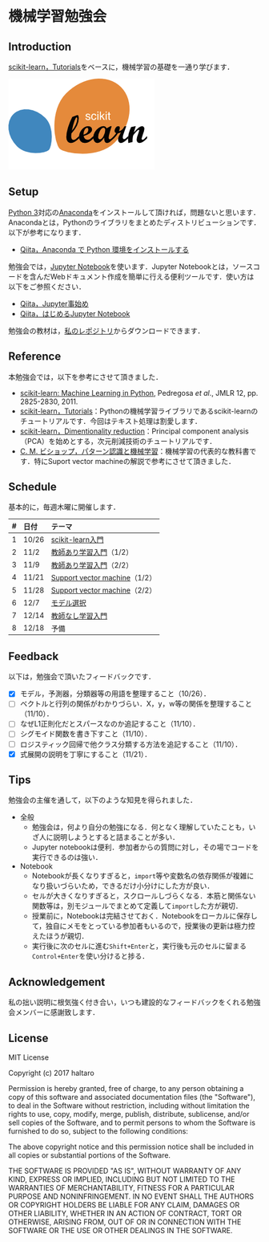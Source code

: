 # 機械学習勉強会

## Introduction

[scikit-learn，Tutorials](http://scikit-learn.org/stable/tutorial/index.html)をベースに，機械学習の基礎を一通り学びます．

![sklearn_logo](fig/sklearn.png)

## Setup

[Python 3](https://www.python.org/)対応の[Anaconda](https://www.anaconda.com/download/)をインストールして頂ければ，問題ないと思います．Anacondaとは，Pythonのライブラリをまとめたディストリビューションです．以下が参考になります．

* [Qiita，Anaconda で Python 環境をインストールする](https://qiita.com/t2y/items/2a3eb58103e85d8064b6)

勉強会では，[Jupyter Notebook](http://jupyter.org/)を使います．Jupyter Notebookとは，ソースコードを含んだWebドキュメント作成を簡単に行える便利ツールです．使い方は以下をご参照ください．

* [Qiita，Jupyter事始め](https://qiita.com/taka4sato/items/2c3397ff34c440044978)
* [Qiita，はじめるJupyter Notebook](https://qiita.com/icoxfog417/items/175f69d06f4e590face9)

勉強会の教材は，[私のレポジトリ](https://github.com/haltaro/ml-tutorial)からダウンロードできます．

## Reference

本勉強会では，以下を参考にさせて頂きました．

* [scikit-learn: Machine Learning in Python](http://jmlr.csail.mit.edu/papers/v12/pedregosa11a.html), Pedregosa *et al*., JMLR 12, pp. 2825-2830, 2011.
* [scikit-learn，Tutorials](http://scikit-learn.org/stable/tutorial/index.html)：Pythonの機械学習ライブラリであるscikit-learnのチュートリアルです．今回はテキスト処理は割愛します．
* [scikit-learn，Dimentionality reduction](http://scikit-learn.org/stable/modules/decomposition.html#decompositions)：Principal component analysis（PCA）を始めとする，次元削減技術のチュートリアルです．
* [C. M. ビショップ，パターン認識と機械学習](http://amzn.asia/fK0o4k5)：機械学習の代表的な教科書です．特にSuport vector machineの解説で参考にさせて頂きました．

## Schedule

基本的に，毎週木曜に開催します．

|#|日付|テーマ|
|:--|:--|:--|
|1|10/26|[scikit-learn入門](https://github.com/haltaro/ml-tutorial/blob/master/01.intro_to_scikit-learn.ipynb)|
|2|11/2|[教師あり学習入門](https://github.com/haltaro/ml-tutorial/blob/master/02.intro_to_supervised.ipynb)（1/2）|
|3|11/9|[教師あり学習入門](https://github.com/haltaro/ml-tutorial/blob/master/02.intro_to_supervised.ipynb)（2/2）|
|4|11/21|[Support vector machine](https://github.com/haltaro/ml-tutorial/blob/master/03.svm.ipynb)（1/2）|
|5|11/28|[Support vector machine](https://github.com/haltaro/ml-tutorial/blob/master/03.svm.ipynb)（2/2）|
|6|12/7|[モデル選択](https://github.com/haltaro/ml-tutorial/blob/master/04.model_selection.ipynb)|
|7|12/14|[教師なし学習入門](https://github.com/haltaro/ml-tutorial/blob/master/04.model_selection.ipynb)|
|8|12/18|予備|

## Feedback

以下は，勉強会で頂いたフィードバックです．

- [x] モデル，予測器，分類器等の用語を整理すること（10/26）．
- [ ] ベクトルと行列の関係がわかりづらい．X，y，w等の関係を整理すること（11/10）．
- [ ] なぜL1正則化だとスパースなのか追記すること（11/10）．
- [ ] シグモイド関数を書き下すこと（11/10）．
- [ ] ロジスティック回帰で他クラス分類する方法を追記すること（11/10）．
- [x] 式展開の説明を丁寧にすること（11/21）．

## Tips

勉強会の主催を通して，以下のような知見を得られました．

- 全般
  - 勉強会は，何より自分の勉強になる．何となく理解していたことも，いざ人に説明しようとすると詰まることが多い．
  - Jupyter notebookは便利．参加者からの質問に対し，その場でコードを実行できるのは強い．
- Notebook
  - Notebookが長くなりすぎると，`import`等や変数名の依存関係が複雑になり扱いづらいため，できるだけ小分けにした方が良い．
  - セルが大きくなりすぎると，スクロールしづらくなる．本筋と関係ない関数等は，別モジュールでまとめて定義して`import`した方が親切．
  - 授業前に，Notebookは完結させておく．Notebookをローカルに保存して，独自にメモをとっている参加者もいるので，授業後の更新は極力控えたほうが親切．
  - 実行後に次のセルに進む`Shift+Enter`と，実行後も元のセルに留まる`Control+Enter`を使い分けると捗る．

## Acknowledgement

私の拙い説明に根気強く付き合い，いつも建設的なフィードバックをくれる勉強会メンバーに感謝致します．

## License
MIT License

Copyright (c) 2017 haltaro

Permission is hereby granted, free of charge, to any person obtaining a copy
of this software and associated documentation files (the "Software"), to deal
in the Software without restriction, including without limitation the rights
to use, copy, modify, merge, publish, distribute, sublicense, and/or sell
copies of the Software, and to permit persons to whom the Software is
furnished to do so, subject to the following conditions:

The above copyright notice and this permission notice shall be included in all
copies or substantial portions of the Software.

THE SOFTWARE IS PROVIDED "AS IS", WITHOUT WARRANTY OF ANY KIND, EXPRESS OR
IMPLIED, INCLUDING BUT NOT LIMITED TO THE WARRANTIES OF MERCHANTABILITY,
FITNESS FOR A PARTICULAR PURPOSE AND NONINFRINGEMENT. IN NO EVENT SHALL THE
AUTHORS OR COPYRIGHT HOLDERS BE LIABLE FOR ANY CLAIM, DAMAGES OR OTHER
LIABILITY, WHETHER IN AN ACTION OF CONTRACT, TORT OR OTHERWISE, ARISING FROM,
OUT OF OR IN CONNECTION WITH THE SOFTWARE OR THE USE OR OTHER DEALINGS IN THE
SOFTWARE.

